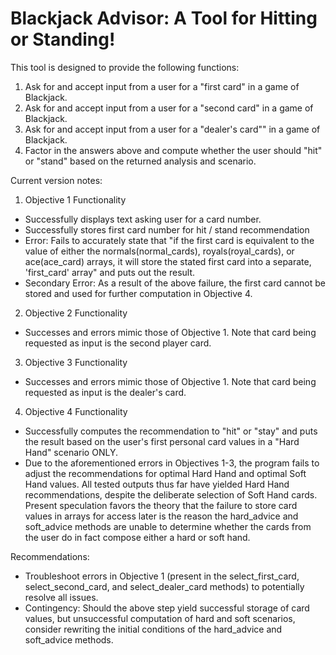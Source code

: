 # Blackjack Advisor: A Tool for Hitting or Standing!

This tool is designed to provide the following functions:

1. Ask for and accept input from a user for a "first card" in a game of Blackjack.
2. Ask for and accept input from a user for a "second card" in a game of Blackjack.
3. Ask for and accept input from a user for a "dealer's card"" in a game of Blackjack.
4. Factor in the answers above and compute whether the user should "hit" or "stand" based on the returned analysis and scenario.

Current version notes:

1. Objective 1 Functionality
  - Successfully displays text asking user for a card number.
  - Successfully stores first card number for hit / stand recommendation
  - Error: Fails to accurately state that "if the first card is equivalent to the value of either the normals(normal_cards), royals(royal_cards), or ace(ace_card) arrays, it will store the stated first card into a separate, 'first_card' array" and puts out the result.
  - Secondary Error: As a result of the above failure, the first card cannot be stored and used for further computation in Objective 4.

2. Objective 2 Functionality
  - Successes and errors mimic those of Objective 1. Note that card being requested as input is the second player card.

3. Objective 3 Functionality
  - Successes and errors mimic those of Objective 1. Note that card being requested as input is the dealer's card.

4. Objective 4 Functionality
  - Successfully computes the recommendation to "hit" or "stay" and puts the result based on the user's first personal card values in a "Hard Hand" scenario ONLY.
  - Due to the aforementioned errors in Objectives 1-3, the program fails to adjust the recommendations for optimal Hard Hand and optimal Soft Hand values. All tested outputs thus far have yielded Hard Hand recommendations, despite the deliberate selection of Soft Hand cards. Present speculation favors the theory that the failure to store card values in arrays for access later is the reason the hard_advice and soft_advice methods are unable to determine whether the cards from the user do in fact compose either a hard or soft hand.

  Recommendations:
- Troubleshoot errors in Objective 1 (present in the select_first_card, select_second_card, and select_dealer_card methods) to potentially resolve all issues.
- Contingency: Should the above step yield successful storage of card values, but unsuccessful computation of hard and soft scenarios, consider rewriting the initial conditions of the hard_advice and soft_advice methods.
